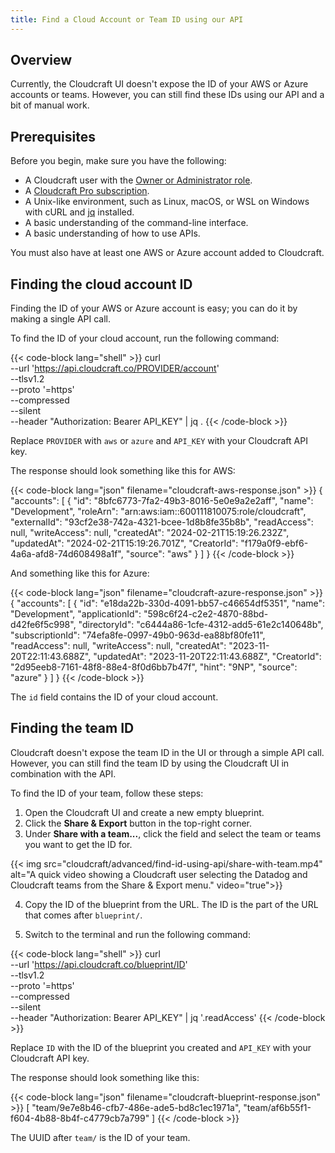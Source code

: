 ```yaml
---
title: Find a Cloud Account or Team ID using our API
---
```


## Overview

Currently, the Cloudcraft UI doesn't expose the ID of your AWS or Azure accounts or teams. However, you can still find these IDs using our API and a bit of manual work.

## Prerequisites

Before you begin, make sure you have the following:

- A Cloudcraft user with the [Owner or Administrator role][1].
- A [Cloudcraft Pro subscription][2].
- A Unix-like environment, such as Linux, macOS, or WSL on Windows with cURL and [jq][3] installed.
- A basic understanding of the command-line interface.
- A basic understanding of how to use APIs.

You must also have at least one AWS or Azure account added to Cloudcraft.

## Finding the cloud account ID

Finding the ID of your AWS or Azure account is easy; you can do it by making a single API call.

To find the ID of your cloud account, run the following command:

{{< code-block lang="shell" >}}
curl \
  --url 'https://api.cloudcraft.co/PROVIDER/account' \
  --tlsv1.2 \
  --proto '=https' \
  --compressed \
  --silent \
  --header "Authorization: Bearer API_KEY" | jq .
{{< /code-block >}}

Replace `PROVIDER` with `aws` or `azure` and `API_KEY` with your Cloudcraft API key.

The response should look something like this for AWS:

{{< code-block lang="json" filename="cloudcraft-aws-response.json" >}}
{
  "accounts": [
    {
      "id": "8bfc6773-7fa2-49b3-8016-5e0e9a2e2aff",
      "name": "Development",
      "roleArn": "arn:aws:iam::600111810075:role/cloudcraft",
      "externalId": "93cf2e38-742a-4321-bcee-1d8b8fe35b8b",
      "readAccess": null,
      "writeAccess": null,
      "createdAt": "2024-02-21T15:19:26.232Z",
      "updatedAt": "2024-02-21T15:19:26.701Z",
      "CreatorId": "f179a0f9-ebf6-4a6a-afd8-74d608498a1f",
      "source": "aws"
    }
  ]
}
{{< /code-block >}}

And something like this for Azure:

{{< code-block lang="json" filename="cloudcraft-azure-response.json" >}}
{
  "accounts": [
    {
      "id": "e18da22b-330d-4091-bb57-c46654df5351",
      "name": "Development",
      "applicationId": "598c6f24-c2e2-4870-88bd-d42fe6f5c998",
      "directoryId": "c6444a86-1cfe-4312-add5-61e2c140648b",
      "subscriptionId": "74efa8fe-0997-49b0-963d-ea88bf80fe11",
      "readAccess": null,
      "writeAccess": null,
      "createdAt": "2023-11-20T22:11:43.688Z",
      "updatedAt": "2023-11-20T22:11:43.688Z",
      "CreatorId": "2d95eeb8-7161-48f8-88e4-8f0d6bb7b47f",
      "hint": "9NP",
      "source": "azure"
    }
  ]
}
{{< /code-block >}}

The `id` field contains the ID of your cloud account.

## Finding the team ID

Cloudcraft doesn't expose the team ID in the UI or through a simple API call. However, you can still find the team ID by using the Cloudcraft UI in combination with the API.

To find the ID of your team, follow these steps:

1. Open the Cloudcraft UI and create a new empty blueprint.
2. Click the **Share & Export** button in the top-right corner.
3. Under **Share with a team...**, click the field and select the team or teams you want to get the ID for.

{{< img src="cloudcraft/advanced/find-id-using-api/share-with-team.mp4" alt="A quick video showing a Cloudcraft user selecting the Datadog and Cloudcraft teams from the Share & Export menu." video="true">}}

4. Copy the ID of the blueprint from the URL. The ID is the part of the URL that comes after `blueprint/`.

5. Switch to the terminal and run the following command:

{{< code-block lang="shell" >}}
curl \
  --url 'https://api.cloudcraft.co/blueprint/ID' \
  --tlsv1.2 \
  --proto '=https' \
  --compressed \
  --silent \
  --header "Authorization: Bearer API_KEY" | jq '.readAccess'
{{< /code-block >}}

Replace `ID` with the ID of the blueprint you created and `API_KEY` with your Cloudcraft API key.

The response should look something like this:

{{< code-block lang="json" filename="cloudcraft-blueprint-response.json" >}}
[
  "team/9e7e8b46-cfb7-486e-ade5-bd8c1ec1971a",
  "team/af6b55f1-f604-4b88-8b4f-c4779cb7a799"
]
{{< /code-block >}}

The UUID after `team/` is the ID of your team.

[1]: https://help.cloudcraft.co/article/85-roles-and-permissions
[2]: https://www.cloudcraft.co/pricing
[3]: https://jqlang.github.io/jq/